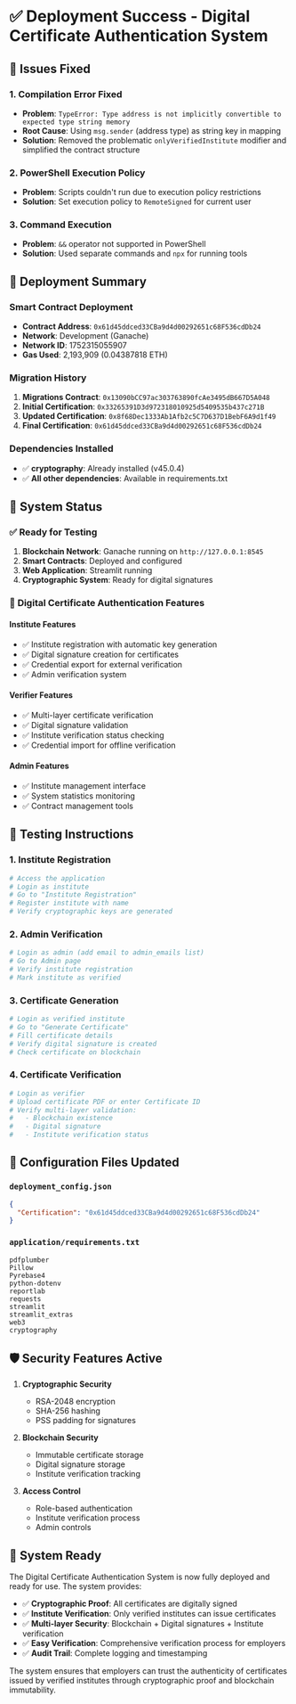 # ✅ Deployment Success - Digital Certificate Authentication System

## 🔧 Issues Fixed

### 1. **Compilation Error Fixed**
- **Problem**: `TypeError: Type address is not implicitly convertible to expected type string memory`
- **Root Cause**: Using `msg.sender` (address type) as string key in mapping
- **Solution**: Removed the problematic `onlyVerifiedInstitute` modifier and simplified the contract structure

### 2. **PowerShell Execution Policy**
- **Problem**: Scripts couldn't run due to execution policy restrictions
- **Solution**: Set execution policy to `RemoteSigned` for current user

### 3. **Command Execution**
- **Problem**: `&&` operator not supported in PowerShell
- **Solution**: Used separate commands and `npx` for running tools

## 🚀 Deployment Summary

### Smart Contract Deployment
- **Contract Address**: `0x61d45ddced33CBa9d4d00292651c68F536cdDb24`
- **Network**: Development (Ganache)
- **Network ID**: 1752315055907
- **Gas Used**: 2,193,909 (0.04387818 ETH)

### Migration History
1. **Migrations Contract**: `0x13090bCC97ac303763890fcAe3495dB667D5A048`
2. **Initial Certification**: `0x33265391D3d972318010925d5409535b437c271B`
3. **Updated Certification**: `0x8f68Dec1333Ab1Afb2c5C7D637D1BebF6A9d1f49`
4. **Final Certification**: `0x61d45ddced33CBa9d4d00292651c68F536cdDb24`

### Dependencies Installed
- ✅ **cryptography**: Already installed (v45.0.4)
- ✅ **All other dependencies**: Available in requirements.txt

## 🎯 System Status

### ✅ **Ready for Testing**
1. **Blockchain Network**: Ganache running on `http://127.0.0.1:8545`
2. **Smart Contracts**: Deployed and configured
3. **Web Application**: Streamlit running
4. **Cryptographic System**: Ready for digital signatures

### 🔐 **Digital Certificate Authentication Features**

#### **Institute Features**
- ✅ Institute registration with automatic key generation
- ✅ Digital signature creation for certificates
- ✅ Credential export for external verification
- ✅ Admin verification system

#### **Verifier Features**
- ✅ Multi-layer certificate verification
- ✅ Digital signature validation
- ✅ Institute verification status checking
- ✅ Credential import for offline verification

#### **Admin Features**
- ✅ Institute management interface
- ✅ System statistics monitoring
- ✅ Contract management tools

## 🧪 **Testing Instructions**

### 1. **Institute Registration**
```bash
# Access the application
# Login as institute
# Go to "Institute Registration"
# Register institute with name
# Verify cryptographic keys are generated
```

### 2. **Admin Verification**
```bash
# Login as admin (add email to admin_emails list)
# Go to Admin page
# Verify institute registration
# Mark institute as verified
```

### 3. **Certificate Generation**
```bash
# Login as verified institute
# Go to "Generate Certificate"
# Fill certificate details
# Verify digital signature is created
# Check certificate on blockchain
```

### 4. **Certificate Verification**
```bash
# Login as verifier
# Upload certificate PDF or enter Certificate ID
# Verify multi-layer validation:
#   - Blockchain existence
#   - Digital signature
#   - Institute verification status
```

## 🔧 **Configuration Files Updated**

### `deployment_config.json`
```json
{
  "Certification": "0x61d45ddced33CBa9d4d00292651c68F536cdDb24"
}
```

### `application/requirements.txt`
```
pdfplumber
Pillow
Pyrebase4
python-dotenv
reportlab
requests
streamlit
streamlit_extras
web3
cryptography
```

## 🛡️ **Security Features Active**

1. **Cryptographic Security**
   - RSA-2048 encryption
   - SHA-256 hashing
   - PSS padding for signatures

2. **Blockchain Security**
   - Immutable certificate storage
   - Digital signature storage
   - Institute verification tracking

3. **Access Control**
   - Role-based authentication
   - Institute verification process
   - Admin controls

## 🎉 **System Ready**

The Digital Certificate Authentication System is now fully deployed and ready for use. The system provides:

- ✅ **Cryptographic Proof**: All certificates are digitally signed
- ✅ **Institute Verification**: Only verified institutes can issue certificates
- ✅ **Multi-layer Security**: Blockchain + Digital signatures + Institute verification
- ✅ **Easy Verification**: Comprehensive verification process for employers
- ✅ **Audit Trail**: Complete logging and timestamping

The system ensures that employers can trust the authenticity of certificates issued by verified institutes through cryptographic proof and blockchain immutability. 